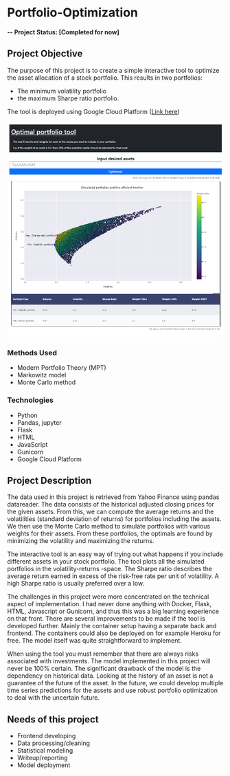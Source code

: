 # Portfolio-Optimization

#### -- Project Status: [Completed for now]

## Project Objective
The purpose of this project is to create a simple interactive tool to optimize the asset allocation of a stock portfolio. This results in two portfolios:
* The minimum volatility portfolio
* the maximum Sharpe ratio portfolio.

The tool is deployed using Google Cloud Platform ([Link here](https://portfolio-optimization-mhsj544yua-lz.a.run.app))

<p align="center">
  <img src="Testing%20and%20notebooks/example_fig_2.png" alt="example_fig" width="800"/>
</p>

### Methods Used
* Modern Portfolio Theory (MPT)
* Markowitz model
* Monte Carlo method

### Technologies
* Python
* Pandas, jupyter
* Flask
* HTML
* JavaScript
* Gunicorn
* Google Cloud Platform

## Project Description

The data used in this project is retrieved from Yahoo Finance using pandas datareader. The data consists of the historical adjusted closing prices for the given assets. From this, we can compute the average returns and the volatilities (standard deviation of returns) for portfolios including the assets. We then use the Monte Carlo method to simulate portfolios with various weights for their assets. From these portfolios, the optimals are found by minimizing the volatility and maximizing the returns.

The interactive tool is an easy way of trying out what happens if you include different assets in your stock portfolio. The tool plots all the simulated portfolios in the volatility-returns -space. The Sharpe ratio describes the average return earned in excess of the risk-free rate per unit of volatility. A high Sharpe ratio is usually preferred over a low. 

The challenges in this project were more concentrated on the technical aspect of implementation. I had never done anything with Docker, Flask, HTML, Javascript or Gunicorn, and thus this was a big learning experience on that front. There are several improvements to be made if the tool is developed further. Mainly the container setup having a separate back and frontend. The containers could also be deployed on for example Heroku for free. The model itself was quite straightforward to implement.

When using the tool you must remember that there are always risks associated with investments. The model implemented in this project will never be 100% certain. The significant drawback of the model is the dependency on historical data. Looking at the history of an asset is not a guarantee of the future of the asset. In the future, we could develop multiple time series predictions for the assets and use robust portfolio optimization to deal with the uncertain future.

## Needs of this project

- Frontend developing
- Data processing/cleaning
- Statistical modeling
- Writeup/reporting
- Model deployment
